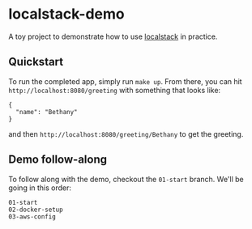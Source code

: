 # localstack-demo
A toy project to demonstrate how to use [localstack](https://github.com/localstack/localstack) in practice.

## Quickstart
To run the completed app, simply run `make up`. From there, you can hit `http://localhost:8080/greeting` with something that looks like:
```
{
  "name": "Bethany"
}
```
and then `http://localhost:8080/greeting/Bethany` to get the greeting.

## Demo follow-along
To follow along with the demo, checkout the `01-start` branch. We'll be going in this order:
```
01-start
02-docker-setup
03-aws-config
```
